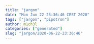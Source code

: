 ```yaml
---
title: "jargon"
date: "Mon Jun 22 23:36:46 CEST 2020"
tags: ["jargon", "pipotron"]
author: m1ch3l
categories: ["generated"]
slug: "jargon/2020-06-22-23:36:46"
---
```



